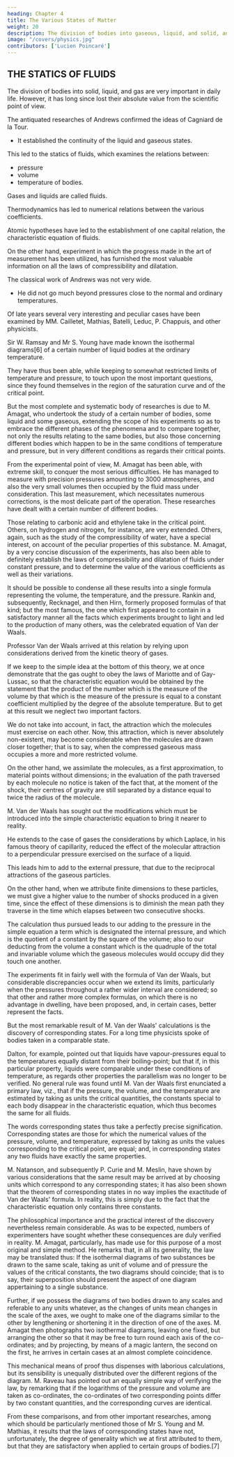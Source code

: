 ```yaml
---
heading: Chapter 4
title: The Various States of Matter
weight: 20
description: The division of bodies into gaseous, liquid, and solid, and the distinction established for the same substance between the three states, retain a great importance for the applications and usages of daily life
image: "/covers/physics.jpg"
contributors: ['Lucien Poincaré']
---
```



## THE STATICS OF FLUIDS

The division of bodies into solid, liquid, and gas are very important in daily life. However, it has long since lost their absolute value from the scientific point of view.

<!-- the distinction established for the same substance between the three states, retain a great importance for the applications and usages of daily life, but  -->

<!-- So far as concerns the liquid and gaseous states particularly,  -->

The antiquated researches of Andrews confirmed the ideas of Cagniard de la Tour. 
- It established the continuity of the liquid and gaseous states. 

This led to the statics of fluids, which examines the relations between:
- pressure
- volume
- temperature of bodies.


Gases and liquids are called fluids.

Thermodynamics has led to numerical relations between the various coefficients.

Atomic hypotheses have led to the establishment of one capital relation, the characteristic equation of fluids. 

On the other hand, experiment in which the progress made in the art of measurement has been utilized, has furnished the most valuable information on all the laws of compressibility and dilatation.

The classical work of Andrews was not very wide. 
- He did not go much beyond pressures close to the normal and ordinary temperatures.

Of late years several very interesting and peculiar cases have been examined by MM. Cailletet, Mathias, Batelli, Leduc, P. Chappuis, and other physicists. 

Sir W. Ramsay and Mr S. Young have made known the isothermal diagrams[6] of a certain number of liquid bodies at the ordinary temperature.

They have thus been able, while keeping to somewhat restricted limits of temperature and pressure, to touch upon the most important questions, since they found themselves in the region of the saturation curve and of the critical point.

But the most complete and systematic body of researches is due to M. Amagat, who undertook the study of a certain number of bodies, some liquid and some gaseous, extending the scope of his experiments so as to embrace the different phases of the phenomena and to compare together, not only the results relating to the same bodies, but also those concerning different bodies which happen to be in the same conditions of temperature and pressure, but in very different conditions as regards their critical points.

From the experimental point of view, M. Amagat has been able, with extreme skill, to conquer the most serious difficulties. He has managed to measure with precision pressures amounting to 3000 atmospheres, and also the very small volumes then occupied by the fluid mass under consideration. This last measurement, which necessitates numerous corrections, is the most delicate part of the operation. These researches have dealt with a certain number of different bodies. 

Those relating to carbonic acid and ethylene take in the critical point. Others, on hydrogen and nitrogen, for instance, are very extended. Others, again, such as the study of the compressibility of water, have a special interest, on account of the peculiar properties of this substance. M. Amagat, by a very concise discussion of the experiments, has also been able to definitely establish the laws of compressibility and dilatation of fluids under constant pressure, and to determine the value of the various coefficients as well as their variations. 

It should be possible to condense all these results into a single formula representing the volume, the temperature, and the pressure. Rankin and, subsequently, Recknagel, and then Hirn, formerly proposed formulas of that kind; but the most famous, the one which first appeared to contain in a satisfactory manner all the facts which experiments brought to light and led to the production of many others, was the celebrated equation of Van der Waals.

Professor Van der Waals arrived at this relation by relying upon considerations derived from the kinetic theory of gases. 

If we keep to the simple idea at the bottom of this theory, we at once demonstrate that the gas ought to obey the laws of Mariotte and of Gay-Lussac, so that the characteristic equation would be obtained by the statement that the product of the number which is the measure of the volume by that which is the measure of the pressure is equal to a constant coefficient multiplied by the degree of the absolute temperature. But to get at this result we neglect two important factors.

We do not take into account, in fact, the attraction which the molecules must exercise on each other. Now, this attraction, which is never absolutely non-existent, may become considerable when the molecules are drawn closer together; that is to say, when the compressed gaseous mass occupies a more and more restricted volume. 

On the other hand, we assimilate the molecules, as a first approximation, to material points without dimensions; in the evaluation of the path traversed by each molecule no notice is taken of the fact that, at the moment of the shock, their centres of gravity are still separated by a distance equal to twice the radius of the molecule.

M. Van der Waals has sought out the modifications which must be introduced into the simple characteristic equation to bring it nearer to reality. 

He extends to the case of gases the considerations by which Laplace, in his famous theory of capillarity, reduced the effect of the molecular attraction to a perpendicular pressure exercised on the surface of a liquid. 

This leads him to add to the external pressure, that due to the reciprocal attractions of the gaseous particles. 

On the other hand, when we attribute finite dimensions to these particles, we must give a higher value to the number of shocks produced in a given time, since the effect of these dimensions is to diminish the mean path they traverse in the time which elapses between two consecutive shocks.

The calculation thus pursued leads to our adding to the pressure in the simple equation a term which is designated the internal pressure, and which is the quotient of a constant by the square of the volume; also to our deducting from the volume a constant which is the quadruple of the total and invariable volume which the gaseous molecules would occupy did they touch one another.

The experiments fit in fairly well with the formula of Van der Waals, but considerable discrepancies occur when we extend its limits, particularly when the pressures throughout a rather wider interval are considered; so that other and rather more complex formulas, on which there is no advantage in dwelling, have been proposed, and, in certain cases, better represent the facts.

But the most remarkable result of M. Van der Waals' calculations is the discovery of corresponding states. For a long time physicists spoke of bodies taken in a comparable state.

Dalton, for example, pointed out that liquids have vapour-pressures equal to the temperatures equally distant from their boiling-point; but that if, in this particular property, liquids were comparable under these conditions of temperature, as regards other properties the parallelism was no longer to be verified. No general rule was found until M. Van der Waals first enunciated a primary law, viz., that if the pressure, the volume, and the temperature are estimated by taking as units the critical quantities, the constants special to each body disappear in the characteristic equation, which thus becomes the same for all fluids.

The words corresponding states thus take a perfectly precise signification. Corresponding states are those for which the numerical values of the pressure, volume, and temperature, expressed by taking as units the values corresponding to the critical point, are equal; and, in corresponding states any two fluids have exactly the same properties.

M. Natanson, and subsequently P. Curie and M. Meslin, have shown by various considerations that the same result may be arrived at by choosing units which correspond to any corresponding states; it has also been shown that the theorem of corresponding states in no way implies the exactitude of Van der Waals' formula. In reality, this is simply due to the fact that the characteristic equation only contains three constants.

The philosophical importance and the practical interest of the discovery nevertheless remain considerable. As was to be expected, numbers of experimenters have sought whether these consequences are duly verified in reality. M. Amagat, particularly, has made use for this purpose of a most original and simple method. He remarks that, in all its generality, the law may be translated thus: If the isothermal diagrams of two substances be drawn to the same scale, taking as unit of volume and of pressure the values of the critical constants, the two diagrams should coincide; that is to say, their superposition should present the aspect of one diagram appertaining to a single substance. 

Further, if we possess the diagrams of two bodies drawn to any scales and referable to any units whatever, as the changes of units mean changes in the scale of the axes, we ought to make one of the diagrams similar to the other by lengthening or shortening it in the direction of one of the axes. M. Amagat then photographs two isothermal diagrams, leaving one fixed, but arranging the other so that it may be free to turn round each axis of the co-ordinates; and by projecting, by means of a magic lantern, the second on the first, he arrives in certain cases at an almost complete coincidence.

This mechanical means of proof thus dispenses with laborious calculations, but its sensibility is unequally distributed over the different regions of the diagram. M. Raveau has pointed out an equally simple way of verifying the law, by remarking that if the logarithms of the pressure and volume are taken as co-ordinates, the co-ordinates of two corresponding points differ by two constant quantities, and the corresponding curves are identical.

From these comparisons, and from other important researches, among which should be particularly mentioned those of Mr S. Young and M. Mathias, it results that the laws of corresponding states have not, unfortunately, the degree of generality which we at first attributed to them, but that they are satisfactory when applied to certain groups of bodies.[7]

